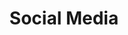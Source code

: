 ---
types: "word"

title: "Social Media"

categories: ['']

tags: ['Social', 'Media']

arabic: 'وسائل التواصل الاجتماعي'

arexps: []

enwords: ['Social Media']

enexps: []

arlexicons: 'و'

enlexicons: 'S'

authors: ['Ruqayya Roshdy']

translators: ['']

citations: 'العربية والذكاء الاصطناعي'

sources: 'مركز الملك عبدالله بن عبدالعزيز الدولي لخدمة اللغة العربية'

word: "true"

slug: ""
---